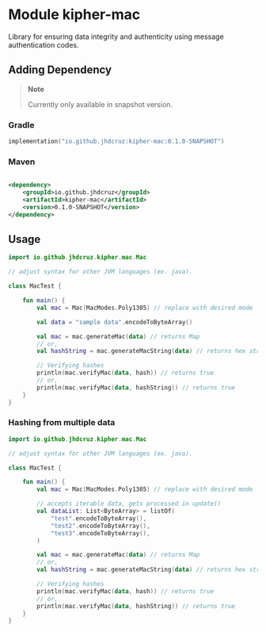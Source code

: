 # Module kipher-mac

Library for ensuring data integrity and authenticity using message authentication codes.

## Adding Dependency

> **Note**
>
> Currently only available in snapshot version.

### Gradle

```kotlin
implementation("io.github.jhdcruz:kipher-mac:0.1.0-SNAPSHOT")
```

### Maven

```xml

<dependency>
    <groupId>io.github.jhdcruz</groupId>
    <artifactId>kipher-mac</artifactId>
    <version>0.1.0-SNAPSHOT</version>
</dependency>
```

## Usage

```kotlin
import io.github.jhdcruz.kipher.mac.Mac

// adjust syntax for other JVM languages (ex. java).

class MacTest {

    fun main() {
        val mac = Mac(MacModes.Poly1305) // replace with desired mode

        val data = "sample data".encodeToByteArray()

        val mac = mac.generateMac(data) // returns Map
        // or,
        val hashString = mac.generateMacString(data) // returns hex string

        // Verifying hashes
        println(mac.verifyMac(data, hash)) // returns true
        // or,
        println(mac.verifyMac(data, hashString)) // returns true
    }
}
```

### Hashing from multiple data

```kotlin
import io.github.jhdcruz.kipher.mac.Mac

// adjust syntax for other JVM languages (ex. java).

class MacTest {

    fun main() {
        val mac = Mac(MacModes.Poly1305) // replace with desired mode

        // accepts iterable data, gets processed in update()
        val dataList: List<ByteArray> = listOf(
            "test".encodeToByteArray(),
            "test2".encodeToByteArray(),
            "test3".encodeToByteArray(),
        )

        val mac = mac.generateMac(data) // returns Map
        // or,
        val hashString = mac.generateMacString(data) // returns hex string

        // Verifying hashes
        println(mac.verifyMac(data, hash)) // returns true
        // or,
        println(mac.verifyMac(data, hashString)) // returns true
    }
}
```
